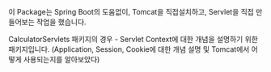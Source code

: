 이 Package는 Spring Boot의 도움없이, Tomcat을 직접설치하고, Servlet을 직접 만들어보는 작업을 했습니다. <br>

CalculatorServlets 패키지의 경우 - Servlet Context에 대한 개념을 설명하기 위한 패키지입니다. (Application, Session, Cookie에 대한 개념 설명 및 Tomcat에서 어떻게 사용되는지를 알아보았다)
